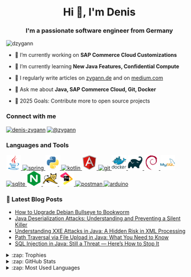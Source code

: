 <h1 align="center">Hi 👋, I'm Denis</h1>
<h3 align="center">I'm a passionate software engineer from Germany</h3>

<p align="left"> <img src="https://komarev.com/ghpvc/?username=dzygann&label=Profile%20views&color=0e75b6&style=flat" alt="dzygann" /> </p>

- 🔭 I’m currently working on **SAP Commerce Cloud Customizations**

- 🌱 I’m currently learning **New Java Features, Confidential Compute**

- 📝 I regularly write articles on [zygann.de][website] and on [medium.com][medium]

- 💬 Ask me about **Java, SAP Commerce Cloud, Git, Docker**

- 🥅 2025 Goals: Contribute more to open source projects

### Connect with me
<p align="left">
<a href="https://linkedin.com/in/denis-zygann" target="blank"><img align="center" src="https://raw.githubusercontent.com/rahuldkjain/github-profile-readme-generator/master/src/images/icons/Social/linked-in-alt.svg" alt="denis-zygann" height="30" width="40" /></a>
<a href="https://medium.com/@zygann" target="blank"><img align="center" src="https://raw.githubusercontent.com/rahuldkjain/github-profile-readme-generator/master/src/images/icons/Social/medium.svg" alt="@zygann" height="30" width="40" /></a>
</p>

### Languages and Tools
<p align="left">
  <a href="https://www.java.com" target="_blank" rel="noreferrer"> <img src="https://raw.githubusercontent.com/devicons/devicon/master/icons/java/java-original.svg" alt="java" width="40" height="40"/> </a> 
  <a href="https://spring.io/" target="_blank" rel="noreferrer"> <img src="https://www.vectorlogo.zone/logos/springio/springio-icon.svg" alt="spring" width="40" height="40"/> </a> 
    <a href="https://www.python.org" target="_blank" rel="noreferrer"> <img src="https://raw.githubusercontent.com/devicons/devicon/master/icons/python/python-original.svg" alt="python" width="40" height="40"/> </a>  
    <a href="https://kotlinlang.org" target="_blank" rel="noreferrer"> <img src="https://www.vectorlogo.zone/logos/kotlinlang/kotlinlang-icon.svg" alt="kotlin" width="40" height="40"/> </a> 
    <a href="https://angular.io" target="_blank" rel="noreferrer"> <img src="https://raw.githubusercontent.com/devicons/devicon/master/icons/angularjs/angularjs-original.svg" alt="angularjs" width="40" height="40"/> </a> 
  <a href="https://git-scm.com/" target="_blank" rel="noreferrer"> <img src="https://www.vectorlogo.zone/logos/git-scm/git-scm-icon.svg" alt="git" width="40" height="40"/> </a>  
   <a href="https://www.docker.com/" target="_blank" rel="noreferrer"> <img src="https://raw.githubusercontent.com/devicons/devicon/master/icons/docker/docker-original-wordmark.svg" alt="docker" width="40" height="40"/> </a> 
   <a href="https://www.gradle.org/" target="_blank" rel="noreferrer"> <img src="https://raw.githubusercontent.com/devicons/devicon/master/icons/gradle/gradle-plain.svg" alt="gradle" width="40" height="40"/> </a>  
  <a href="https://www.debian.org/" target="_blank" rel="noreferrer"> <img src="https://raw.githubusercontent.com/devicons/devicon/master/icons/debian/debian-original.svg" alt="debian" width="40" height="40"/> </a> 
  <a href="https://www.mysql.com/" target="_blank" rel="noreferrer"> <img src="https://raw.githubusercontent.com/devicons/devicon/master/icons/mysql/mysql-original-wordmark.svg" alt="mysql" width="40" height="40"/> </a> 
    <a href="https://www.sqlite.org/" target="_blank" rel="noreferrer"> <img src="https://www.vectorlogo.zone/logos/sqlite/sqlite-icon.svg" alt="sqlite" width="40" height="40"/> </a> 
  <a href="https://www.nginx.com" target="_blank" rel="noreferrer"> <img src="https://raw.githubusercontent.com/devicons/devicon/master/icons/nginx/nginx-original.svg" alt="nginx" width="40" height="40"/> </a> 
    <a href="https://tomcat.apache.org" target="_blank" rel="noreferrer"> <img src="https://raw.githubusercontent.com/devicons/devicon/master/icons/tomcat/tomcat-original.svg" alt="nginx" width="40" height="40"/> </a> 
    <a href="https://jetbrains.com" target="_blank" rel="noreferrer"> <img src="https://raw.githubusercontent.com/devicons/devicon/master/icons/jetbrains/jetbrains-original.svg" alt="nginx" width="40" height="40"/> </a> 
  <a href="https://postman.com" target="_blank" rel="noreferrer"> <img src="https://www.vectorlogo.zone/logos/getpostman/getpostman-icon.svg" alt="postman" width="40" height="40"/> </a> 
  <a href="https://www.arduino.cc/" target="_blank" rel="noreferrer"> <img src="https://cdn.worldvectorlogo.com/logos/arduino-1.svg" alt="arduino" width="40" height="40"/> </a> </p>


### 📕 Latest Blog Posts
<!-- BLOG-POST-LIST:START -->
- [How to Upgrade Debian Bullseye to Bookworm](https://www.zygann.de/blog/how-to-upgrade-debian-bullseye-to-bookworm/?utm_source=rss&utm_medium=rss&utm_campaign=how-to-upgrade-debian-bullseye-to-bookworm)
- [Java Deserialization Attacks: Understanding and Preventing a Silent Killer](https://www.zygann.de/blog/java-deserialization-attacks-understanding-and-preventing-a-silent-killer/?utm_source=rss&utm_medium=rss&utm_campaign=java-deserialization-attacks-understanding-and-preventing-a-silent-killer)
- [Understanding XXE Attacks in Java: A Hidden Risk in XML Processing](https://www.zygann.de/blog/understanding-xxe-attacks-in-java-a-hidden-risk-in-xml-processing/?utm_source=rss&utm_medium=rss&utm_campaign=understanding-xxe-attacks-in-java-a-hidden-risk-in-xml-processing)
- [Path Traversal via File Upload in Java: What You Need to Know](https://www.zygann.de/blog/path-traversal-via-file-upload-in-java-what-you-need-to-know/?utm_source=rss&utm_medium=rss&utm_campaign=path-traversal-via-file-upload-in-java-what-you-need-to-know)
- [SQL Injection in Java: Still a Threat — Here’s How to Stop It](https://www.zygann.de/blog/sql-injection-in-java-still-a-threat-heres-how-to-stop-it/?utm_source=rss&utm_medium=rss&utm_campaign=sql-injection-in-java-still-a-threat-heres-how-to-stop-it)
<!-- BLOG-POST-LIST:END -->


<details>
  <summary>:zap: Trophies</summary>
  
<p align="left"> <a href="https://github.com/ryo-ma/github-profile-trophy"><img src="https://github-profile-trophy.vercel.app/?username=dzygann&theme=onedark" alt="dzygann" /></a> </p>
</details>

<details>
  <summary>:zap: GitHub Stats</summary>
  
<p><img align="center" src="https://github-readme-stats.vercel.app/api?username=dzygann&show_icons=true&locale=en&theme=dark" alt="dzygann" /></p>
</details>


<details>
  <summary>:zap: Most Used Languages</summary>
  
<p><img align="left" src="https://github-readme-stats.vercel.app/api/top-langs?username=dzygann&show_icons=true&locale=en&layout=compact&theme=dark" alt="dzygann" /></p>
</details>



<!--p><img align="center" src="https://github-readme-streak-stats.herokuapp.com/?user=dzygann&theme=dark" alt="dzygann" /></p-->

[medium]: https://medium.com/@zygann
[website]: https://zygann.de

